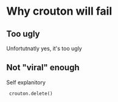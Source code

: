 # Why crouton will fail

## Too ugly
 Unfortutnatly yes, it's too ugly

## Not "viral" enough
 Self explanitory
 
``` crouton.delete()```

